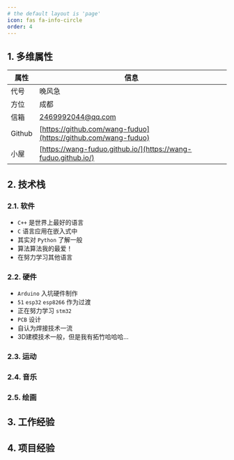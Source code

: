 ```yaml
---
# the default layout is 'page'
icon: fas fa-info-circle
order: 4
---
```




## 1. 多维属性

| 属性     | 信息                                                                               |
| -------- | ---------------------------------------------------------------------------------- |
| 代号     | 晚风急                                                                             |
| 方位   | 成都                                                                               |
| 信箱     | 2469992044@qq.com                                                                  |
| Github   | [https://github.com/wang-fuduo](https://github.com/wang-fuduo)                       |
| 小屋     | [https://wang-fuduo.github.io/](https://wang-fuduo.github.io/)                       |




## 2. 技术栈

### 2.1. 软件

+ `C++` 是世界上最好的语言
+ `C` 语言应用在嵌入式中
+ 其实对 `Python` 了解一般
+ 算法算法我的最爱！
+ 在努力学习其他语言

### 2.2. 硬件

+ `Arduino` 入坑硬件制作
+ `51` `esp32` `esp8266` 作为过渡
+ 正在努力学习 `stm32`
+ `PCB` 设计
+ 自认为焊接技术一流
+ 3D建模技术一般，但是我有拓竹哈哈哈...

### 2.3. 运动

### 2.4. 音乐

### 2.5. 绘画



## 3. 工作经验



## 4. 项目经验
